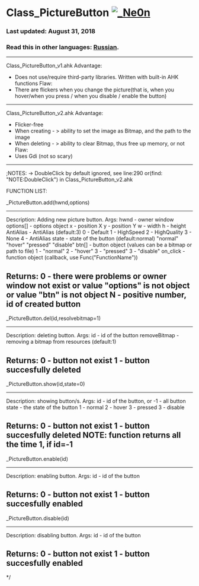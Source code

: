 # Class_PictureButton [![_Ne0n](https://cdn.rawgit.com/sindresorhus/awesome/d7305f38d29fed78fa85652e3a63e154dd8e8829/media/badge.svg)](https://github.com/Ne0n-git)

### Last updated: August 31, 2018
### Read this in other languages: [Russian](README.ru.md).

------------------------------------------------------------------------------------
Class_PictureButton_v1.ahk
Advantage:
- Does not use/require third-party libraries. Written with built-in AHK functions
Flaw:
- There are flickers when you change the picture(that is, when you hover/when you press / when you disable / enable the button)


------------------------------------------------------------------------------------
Class_PictureButton_v2.ahk
Advantage:
- Flicker-free
- When creating - > ability to set the image as Bitmap, and the path to the image
- When deleting - > ability to clear Bitmap, thus free up memory, or not
Flaw:
- Uses Gdi (not so scary)

------------------------------------------------------------------------------------









;NOTES:
	-> DoubleClick by default ignored, see line:290 or(find: "NOTE:DoubleClick") in Class_PictureButton_v2.ahk


FUNCTION LIST:


_PictureButton.add(hwnd,options)
________________________________________

Description: Adding new picture button.
Args:
    hwnd - owner window
    options[] - options object
        x     - position X
        y     - position Y
        w     - width
        h     - height
    	AntiAlias - AntiAlias (default:3)
	   		0 - Default
			1 - HighSpeed
			2 - HighQuality
			3 - None
			4 - AntiAlias
        state - state of the button (default:normal)
        	"normal"
        	"hover"
        	"pressed"
        	"disable"
        btn[] - button object (values can be a bitmap or path to file)
            1 - "normal"
            2 - "hover"
            3 - "pressed"
            3 - "disable"
        on_click - function object (callback, use Func("FunctionName"))

Returns:
    0 - there were problems
        or owner window not exist
        or value "options" is not object
        or value "btn" is not object
    N - positive number, id of created button
----------------------------------------





_PictureButton.del(id,resolvebitmap=1)
________________________________________

Description: deleting button.
Args:
    id - id of the button
    removeBitmap - removing a bitmap from resources (default:1)

Returns:
    0 - button not exist
    1 - button succesfully deleted
----------------------------------------





_PictureButton.show(id,state=0)
________________________________________

Description: showing button/s.
Args:
    id - id of the button, or -1 - all button
    state - the state of the button
        1 - normal
        2 - hover
        3 - pressed
        3 - disable

Returns:
    0 - button not exist
    1 - button succesfully deleted
NOTE: function returns all the time 1, if id=-1
----------------------------------------





_PictureButton.enable(id)
________________________________________

Description: enabling button.
Args:
    id - id of the button

Returns:
    0 - button not exist
    1 - button succesfully enabled
----------------------------------------





_PictureButton.disable(id)
________________________________________

Description: disabling button.
Args:
    id - id of the button

Returns:
    0 - button not exist
    1 - button succesfully enabled
----------------------------------------
*/

